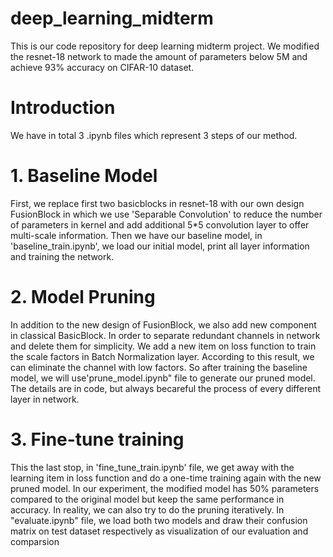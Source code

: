 # deep_learning_midterm

This is our code repository for deep learning midterm project. 
We modified the resnet-18 network to made the amount of parameters below 5M and achieve 93% accuracy on CIFAR-10 dataset.

# Introduction

We have in total 3 .ipynb files which represent 3 steps of our method.

# 1. Baseline Model
First, we replace first two basicblocks in resnet-18 with our own design FusionBlock in which we use 'Separable Convolution' to reduce the number of parameters in kernel and add additional 5*5 convolution layer to offer multi-scale information. Then we have our baseline model, in 'baseline_train.ipynb', we load our initial model, print all layer information and training the network. 



# 2. Model Pruning
In addition to the new design of FusionBlock, we also add new component in classical BasicBlock.
In order to separate redundant channels in network and delete them for simplicity. We add a new item on loss function to train the scale factors in Batch Normalization layer. According to this result, we can eliminate the channel with low factors.
So after training the baseline model, we will use'prune_model.ipynb" file to generate our pruned model.
The details are in code, but always becareful the process of every different layer in network. 



# 3. Fine-tune training
This the last stop, in 'fine_tune_train.ipynb' file, we get away with the learning item in loss function and do a one-time training again with the new pruned model. In our experiment, the modified model has 50% parameters compared to the original model but keep the same performance in accuracy. In reality, we can also try to do the pruning iteratively.
In "evaluate.ipynb" file, we load both two models and draw their confusion matrix on test dataset respectively as visualization of our evaluation and comparsion
